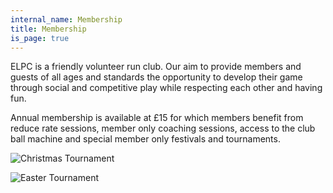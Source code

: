 ```yaml
---
internal_name: Membership
title: Membership
is_page: true
---
```

ELPC is a friendly volunteer run club.  Our aim to provide members and guests of all ages and standards the opportunity to develop their game through social and competitive play while respecting each other and having fun. 

Annual membership is available at £15 for which members benefit from reduce rate sessions, member only coaching sessions, access to the club ball machine and special member only festivals and tournaments.

![](/assets/christmas.jpg "Christmas Tournament")

![](/assets/20250418_123308.jpg "Easter Tournament")
